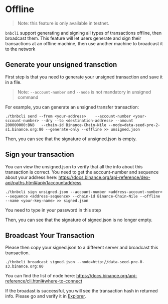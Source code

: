 # Offline

> Note: this feature is only available in testnet.

`bnbcli` support generating and signing all types of transactions offline, then broadcast them. This feature will let users generate and sign their transactions at an offline machine, then use another machine to broadcast it to the network

## Generate your unsigned transction

First step is that you need to generate your unsigned transaction and save it in a file.

> Note: `--account-number` and `--node` is not mandatory in unsigned command

For example, you can generate an unsigned transfer transaction:
```
./tbnbcli send --from <your-address>    --account-number <your-sccount-number> --dry --to <destination-address> --amount 200000000:BNB   --chain-id Binance-Chain-Nile --node=data-seed-pre-2-s1.binance.org:80 --generate-only --offline >> unsigned.json
```
Then, you can see that the signature of unsigned.json is empty.

## Sign your transaction

You can view the unsigned.json to verify that all the info about this transaction is correct. You need to get the account-number and sequence about your address here: https://docs.binance.org/api-reference/dex-api/paths.html#apiv1accountaddress
```
./tbnbcli sign unsigned.json --account-number <address-account-number> --sequence <address-sequence> --chain-id Binance-Chain-Nile --offline  --name <your-key-name> >> signed.json
```
You need to type in your password in this step

Then, you can see that the signature of signed.json is no longer empty.

## Broadcast Your Transaction

Please then copy your signed.json to a different server and broadcast this transaction.
```
./tbnbcli broadcast signed.json --node=http://data-seed-pre-0-s3.binance.org:80
```
You can find the list of node here: https://docs.binance.org/api-reference/cli.html#where-to-connect

If the broadast is successful, you will see the transaction hash in returned info. Please go and verify it in [Explorer](https://testnet-explorer.binance.org).